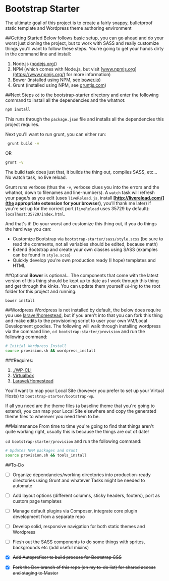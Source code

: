 Bootstrap Starter
=================

The ultimate goal of this project is to create a fairly snappy, bulletproof static template and Wordpress theme authoring environment

##Getting Started
Below follows basic setup, you can go ahead and do your worst just cloning the project, but to work with SASS and really customize things you'll want to follow these steps.
You're going to get your hands dirty in the command line and install:
  1. Node.js ([nodejs.org/](http://nodejs.org/))
  2. NPM (which comes with Node.js, but visit [www.npmjs.org](https://www.npmjs.org/) for more information)
  3. Bower (installed using NPM, see [bower.io](http://bower.io/))
  4. Grunt (installed using NPM, see [gruntjs.com](http://gruntjs.com/getting-started))

##Next Steps
`cd` to the bootstrap-starter directory and enter the following command to install all the dependencies and the whatnot: 
``` bash
npm install
``` 
This runs through the `package.json` file and installs all the dependencies this project requires.
 
Next you'll want to run grunt, you can either run: 
``` bash
 grunt build -v 
```
 OR 
 ``` bash
 grunt -v 
 ``` 
 The build task does just that, it builds the thing out, compiles SASS, etc... No watch task, no live reload.
 
 Grunt runs verbose (thus the `-v`, verbose clues you into the errors and the whatnot, down to filenames and line-numbers). A `watch` task will refresh your page/s as you edit (uses `liveReload.js`, install __[http://livereload.com/](the appropriate extension for your browser)__, you'll thank me later) if you're set up for the correct port (`liveReload` uses 35729 by default): `localhost:35729/index.html`.
  
And that's it! Do your worst and customize this thing out, if you do things the hard way you can:
* Customize Bootstrap via `bootstrap-starter/sass/style.scss` (be sure to read the comments, not all variables should be edited, because math)
* Extend Bootstrap and create your own classes using SASS (examples can be found in `style.scss`)
* Quickly develop you're own production ready (I hope) templates and HTML

##Optional
__Bower__ is optional... The components that come with the latest version of this thing should be kept up to date as I work through this thing and get through the kinks. You can update them yourself `cd`-ing to the root folder for this project and running:
``` bash
bower install
```

##Wordpress
Wordpress is not installed by default, the below does require you use [laravel/homestead](https://github.com/laravel/homestead), but if you aren't into that you can fork this thing and make edits to the provisioning script to user your own VM/Local Development goodies. The following will walk through installing wordpress via the command line, `cd bootstrap-starter/provision` and run the following command:

``` bash
# Initial Wordpress Install
source provision.sh && wordpress_install
```
###Requires:
  1. [./WP-CLI](http://wp-cli.org/)
  2. [Virtualbox](https://www.virtualbox.org/wiki/Downloads)
  3. [Laravel/Homestead](https://github.com/laravel/homestead)

You'll want to map your Local Site (however you prefer to set up your Virtual Hosts) to `bootstrap-starter/bootstrap-wp`. 

If all you need are the theme files (a baseline theme that you're going to extend), you can map your Local Site elsewhere and copy the generated theme files to wherever you need them to be.

##Maintenance
From time to time you're going to find that things aren't quite working right, usually this is because the things are out of date!

`cd bootstrap-starter/provision` and run the following command:

``` bash
# Updates NPM packages and Grunt
source provision.sh && tools_install
```

##To-Do
- [ ] Organize dependancies/working directories into production-ready directories using Grunt and whatever Tasks might be needed to automate
- [ ] Add layout options (different columns, sticky headers, footers), port as custom page templates
- [ ] Manage default plugins via Composer, integrate core plugin development from a separate repo
- [ ] Develop solid, responsive navigation for both static themes and Wordpress
- [ ] Flesh out the SASS components to do some things with sprites, backgrounds etc (add useful mixins)
- [x] ~~Add Autoprefixer to build process for Bootstrap CSS~~
- [x] ~~Fork the Dev branch of this repo (on my to-do list) for shared access and staging to Master~~

